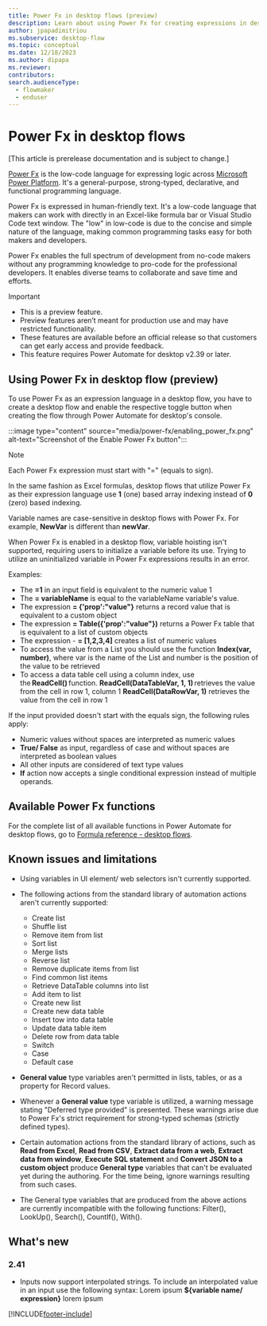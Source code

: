 ```yaml
---
title: Power Fx in desktop flows (preview)
description: Learn about using Power Fx for creating expressions in desktop flows
author: jpapadimitriou
ms.subservice: desktop-flow
ms.topic: conceptual
ms.date: 12/18/2023
ms.author: dipapa
ms.reviewer: 
contributors: 
search.audienceType: 
  - flowmaker
  - enduser
---
```


# Power Fx in desktop flows

[This article is prerelease documentation and is subject to change.]

[Power Fx](/power-platform/power-fx/overview) is the low-code language for expressing logic across [Microsoft Power Platform](/power-platform). It's a general-purpose, strong-typed, declarative, and functional programming language.

Power Fx is expressed in human-friendly text. It's a low-code language that makers can work with directly in an Excel-like formula bar or Visual Studio Code text window. The "low" in low-code is due to the concise and simple nature of the language, making common programming tasks easy for both makers and developers.

Power Fx enables the full spectrum of development from no-code makers without any programming knowledge to pro-code for the professional developers. It enables diverse teams to collaborate and save time and efforts.

> [!IMPORTANT]
> - This is a preview feature.
> - Preview features aren’t meant for production use and may have restricted functionality.
> - These features are available before an official release so that customers can get early access and provide feedback.
> - This feature requires Power Automate for desktop v2.39 or later.

## Using Power Fx in desktop flow (preview)

To use Power Fx as an expression language in a desktop flow, you have to create a desktop flow and enable the respective toggle button when creating the flow through Power Automate for desktop's console.

:::image type="content" source="media/power-fx/enabling_power_fx.png" alt-text="Screenshot of the Enable Power Fx button":::

> [!NOTE]
> Each Power Fx expression must start with "=" (equals to sign). 

In the same fashion as Excel formulas, desktop flows that utilize Power Fx as their expression language use **1** (one) based array indexing instead of **0** (zero) based indexing.  

Variable names are case-sensitive in desktop flows with Power Fx. For example, **NewVar** is different than **newVar**. 

When Power Fx is enabled in a desktop flow, variable hoisting isn't supported, requiring users to initialize a variable before its use. Trying to utilize an uninitialized variable in Power Fx expressions results in an error. 
 
Examples: 

- The **=1** in an input field is equivalent to the numeric value 1  
- The **= variableName** is equal to the variableName variable's value.  
- The expression  **= {'prop':"value"}** returns a record value that is equivalent to a custom object  
- The expression **= Table({'prop':"value"})** returns a Power Fx table that is equivalent to a list of custom objects  
- The expression - **= [1,2,3,4]** creates a list of numeric values
- To access the value from a List you should use the function **Index(var, number)**, where var is the name of the List and number is the position of the value to be retrieved  
- To access a data table cell using a column index, use the **ReadCell()** function. 
**ReadCell(DataTableVar, 1, 1)** retrieves the value from the cell in row 1, column 1
**ReadCell(DataRowVar, 1)** retrieves the value from the cell in row 1  


If the input provided doesn't start with the equals sign, the following rules apply:
- Numeric values without spaces are interpreted as numeric values 
- **True/ False** as input, regardless of case and without spaces are interpreted as boolean values 
- All other inputs are considered of text type values 
- **If** action now accepts a single conditional expression instead of multiple operands.

## Available Power Fx functions 

For the complete list of all available functions in Power Automate for desktop flows, go to [Formula reference - desktop flows](/power-platform/power-fx/formula-reference-desktop-flows).

## Known issues and limitations 

- Using variables in UI element/ web selectors isn't currently supported. 
- The following actions from the standard library of automation actions aren't currently supported: 
  - Create list
  - Shuffle list
  - Remove item from list
  - Sort list
  - Merge lists
  - Reverse list
  - Remove duplicate items from list
  - Find common list items
  - Retrieve DataTable columns into list
  - Add item to list
  - Create new list
  - Create new data table
  - Insert tow into data table
  - Update data table item
  - Delete row from data table
  - Switch
  - Case
  - Default case

- **General value** type variables aren't permitted in lists, tables, or as a property for Record values.
- Whenever a **General value** type variable is utilized, a warning message stating "Deferred type provided" is presented. These warnings arise due to Power Fx's strict requirement for strong-typed schemas (strictly defined types). 
- Certain automation actions from the standard library of actions, such as **Read from Excel**, **Read from CSV**, **Extract data from a web**, **Extract data from window**, **Execute SQL statement** and **Convert JSON to a custom object** produce **General type** variables that can't be evaluated yet during the authoring. For the time being, ignore warnings resulting from such cases. 
- The General type variables that are produced from the above actions are currently incompatible with the following functions: Filter(), LookUp(), Search(), CountIf(), With(). 

## What's new

###  2.41
- Inputs now support interpolated strings. To include an interpolated value in an input use the following syntax: Lorem ipsum **${variable name/ expression}** lorem ipsum



[!INCLUDE[footer-include](../includes/footer-banner.md)]
